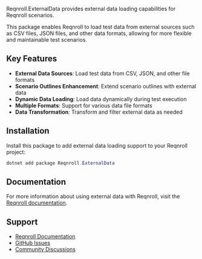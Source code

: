 ﻿Reqnroll.ExternalData provides external data loading capabilities for Reqnroll scenarios.

This package enables Reqnroll to load test data from external sources such as CSV files, JSON files, and other data formats, allowing for more flexible and maintainable test scenarios.

## Key Features

- **External Data Sources**: Load test data from CSV, JSON, and other file formats
- **Scenario Outlines Enhancement**: Extend scenario outlines with external data
- **Dynamic Data Loading**: Load data dynamically during test execution
- **Multiple Formats**: Support for various data file formats
- **Data Transformation**: Transform and filter external data as needed

## Installation

Install this package to add external data loading support to your Reqnroll project:

```powershell
dotnet add package Reqnroll.ExternalData
```

## Documentation

For more information about using external data with Reqnroll, visit the [Reqnroll documentation](https://docs.reqnroll.net/).

## Support

- [Reqnroll Documentation](https://docs.reqnroll.net/)
- [GitHub Issues](https://github.com/reqnroll/Reqnroll/issues)
- [Community Discussions](https://github.com/reqnroll/Reqnroll/discussions)